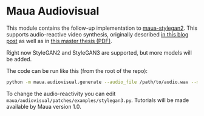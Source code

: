 # Maua Audiovisual

This module contains the follow-up implementation to [maua-stylegan2](https://github.com/JCBrouwer/maua-stylegan2). This supports audio-reactive video synthesis, originally described [in this blog post](https://wavefunk.xyz/audio-reactive-stylegan) as well as in [this master thesis (PDF)](https://jcbrouwer.github.io/thesis/Hans%20Brouwer%20-%20Self-supervised%20Audio-reactive%20Music%20Video%20Synthesis.pdf).

Right now StyleGAN2 and StyleGAN3 are supported, but more models will be added.

The code can be run like this (from the root of the repo):
```bash
python -m maua.audiovisual.generate --audio_file /path/to/audio.wav --model_file /path/to/sg3.pt --patch_file maua/audiovisual/patches/examples/stylegan3.py
```

To change the audio-reactivity you can edit `maua/audiovisual/patches/examples/stylegan3.py`. Tutorials will be made available by Maua version 1.0.
